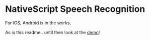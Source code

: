 # NativeScript Speech Recognition

For iOS, Android is in the works.

As is this readme.. until then look at the [demo](demo)!